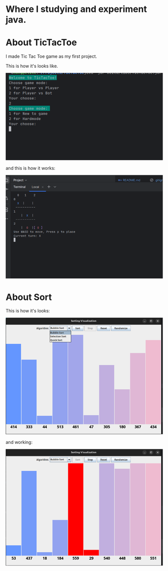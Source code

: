 # Where I studying and experiment java.

# About TicTacToe

I made Tic Tac Toe game as my first project.

This is how it's looks like.

![Demo](./img/first_look.png)

and this is how it works:

![Demo](./img/showplaying.png)

# About Sort

This is how it's looks:

![Demo](./img/sort2.png)

and working:

![Demo](./img/sort.png)
